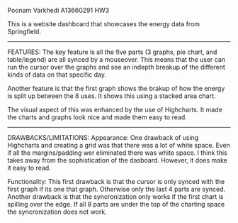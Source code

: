 Poonam Varkhedi
A13660291
HW3

This is a website dashboard that showcases the energy data from Springfield.

----
FEATURES:
The key feature is all the five parts (3 graphs, pie chart, and table/legend) are all
synced by a mouseover. This means that the user can run the cursor over the graphs and
see an indepth breakup of the different kinds of data on that specific day.

Another feature is that the first graph shows the brakup of how the energy is split up
between the 8 uses. It shows this using a stacked area chart. 

The visual aspect of this was enhanced by the use of Highcharts. It made the charts
and graphs look nice and made them easy to read. 

----
DRAWBACKS/LIMITATIONS:
Appearance: One drawback of using Highcharts and creating a grid was that there was a 
lot of white space. Even if all the margins/padding wer eliminated there was white space.
I think this takes away from the sophistication of the dasboard. However, it does make
it easy to read. 

Functionality: This first drawback is that the cursor is only synced with the first graph
if its one that graph. Otherwise only the last 4 parts are synced.
Another drawback is that the syncronization only works if the first chart is spilling over the edge.
If all 8 parts are under the top of the charting space the syncronization does not work. 
